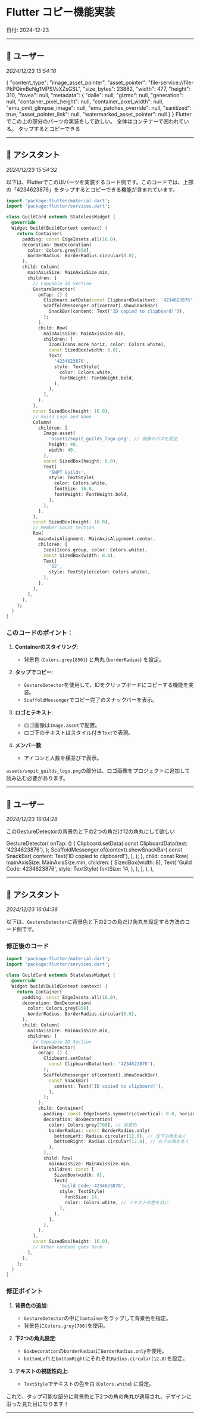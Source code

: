 # Flutter コピー機能実装

日付: 2024-12-23

---

## 👤 ユーザー
*2024/12/23 15:54:16*

{
  "content_type": "image_asset_pointer",
  "asset_pointer": "file-service://file-PkPQimBeNg1MPSVsXZsGSL",
  "size_bytes": 23882,
  "width": 477,
  "height": 310,
  "fovea": null,
  "metadata": {
    "dalle": null,
    "gizmo": null,
    "generation": null,
    "container_pixel_height": null,
    "container_pixel_width": null,
    "emu_omit_glimpse_image": null,
    "emu_patches_override": null,
    "sanitized": true,
    "asset_pointer_link": null,
    "watermarked_asset_pointer": null
  }
}
Flutterでこの上の部分のパーツの実装をして欲しい。
全体はコンテナーで囲われている。
タップするとコピーできる

---

## 🤖 アシスタント
*2024/12/23 15:54:32*

以下は、FlutterでこのUIパーツを実装するコード例です。このコードでは、上部の「4234623876」をタップするとコピーできる機能が含まれています。

```dart
import 'package:flutter/material.dart';
import 'package:flutter/services.dart';

class GuildCard extends StatelessWidget {
  @override
  Widget build(BuildContext context) {
    return Container(
      padding: const EdgeInsets.all(16.0),
      decoration: BoxDecoration(
        color: Colors.grey[850],
        borderRadius: BorderRadius.circular(8.0),
      ),
      child: Column(
        mainAxisSize: MainAxisSize.min,
        children: [
          // Copyable ID Section
          GestureDetector(
            onTap: () {
              Clipboard.setData(const ClipboardData(text: '4234623876'));
              ScaffoldMessenger.of(context).showSnackBar(
                SnackBar(content: Text('ID copied to clipboard!')),
              );
            },
            child: Row(
              mainAxisSize: MainAxisSize.min,
              children: [
                Icon(Icons.more_horiz, color: Colors.white),
                const SizedBox(width: 8.0),
                Text(
                  '4234623876',
                  style: TextStyle(
                    color: Colors.white,
                    fontWeight: FontWeight.bold,
                  ),
                ),
              ],
            ),
          ),
          const SizedBox(height: 16.0),
          // Guild Logo and Name
          Column(
            children: [
              Image.asset(
                'assets/snpit_guilds_logo.png', // 画像のパスを設定
                height: 40,
                width: 40,
              ),
              const SizedBox(height: 8.0),
              Text(
                'SNPT Guilds',
                style: TextStyle(
                  color: Colors.white,
                  fontSize: 16.0,
                  fontWeight: FontWeight.bold,
                ),
              ),
            ],
          ),
          const SizedBox(height: 16.0),
          // Member Count Section
          Row(
            mainAxisAlignment: MainAxisAlignment.center,
            children: [
              Icon(Icons.group, color: Colors.white),
              const SizedBox(width: 8.0),
              Text(
                '12',
                style: TextStyle(color: Colors.white),
              ),
            ],
          ),
        ],
      ),
    );
  }
}
```

### このコードのポイント：
1. **Containerのスタイリング**:
   - 背景色 (`Colors.grey[850]`) と角丸 (`borderRadius`) を設定。
   
2. **タップでコピー**:
   - `GestureDetector`を使用して、IDをクリップボードにコピーする機能を実装。
   - `ScaffoldMessenger`でコピー完了のスナックバーを表示。

3. **ロゴとテキスト**:
   - ロゴ画像は`Image.asset`で配置。
   - ロゴ下のテキストはスタイル付き`Text`で表現。

4. **メンバー数**:
   - アイコンと人数を横並びで表示。

`assets/snpit_guilds_logo.png`の部分は、ロゴ画像をプロジェクトに追加して読み込む必要があります。

---

## 👤 ユーザー
*2024/12/23 16:04:28*

このGestureDetectorの背景色と下の2つの角だけ12の角丸にして欲しい

GestureDetector(
                    onTap: () {
                      Clipboard.setData(
                        const ClipboardData(text: '4234623876'),
                      );
                      ScaffoldMessenger.of(context).showSnackBar(
                        const SnackBar(
                          content: Text('ID copied to clipboard!'),
                        ),
                      );
                    },
                    child: const Row(
                      mainAxisSize: MainAxisSize.min,
                      children: [
                        SizedBox(width: 8),
                        Text(
                          'Guild Code: 4234623876',
                          style: TextStyle(
                            fontSize: 14,
                          ),
                        ),
                      ],
                    ),
                  ),

---

## 🤖 アシスタント
*2024/12/23 16:04:38*

以下は、`GestureDetector`に背景色と下の2つの角だけ角丸を設定する方法のコード例です。

### 修正後のコード
```dart
import 'package:flutter/material.dart';
import 'package:flutter/services.dart';

class GuildCard extends StatelessWidget {
  @override
  Widget build(BuildContext context) {
    return Container(
      padding: const EdgeInsets.all(16.0),
      decoration: BoxDecoration(
        color: Colors.grey[850],
        borderRadius: BorderRadius.circular(8.0),
      ),
      child: Column(
        mainAxisSize: MainAxisSize.min,
        children: [
          // Copyable ID Section
          GestureDetector(
            onTap: () {
              Clipboard.setData(
                const ClipboardData(text: '4234623876'),
              );
              ScaffoldMessenger.of(context).showSnackBar(
                const SnackBar(
                  content: Text('ID copied to clipboard!'),
                ),
              );
            },
            child: Container(
              padding: const EdgeInsets.symmetric(vertical: 8.0, horizontal: 12.0),
              decoration: BoxDecoration(
                color: Colors.grey[700], // 背景色
                borderRadius: const BorderRadius.only(
                  bottomLeft: Radius.circular(12.0), // 左下の角を丸く
                  bottomRight: Radius.circular(12.0), // 右下の角を丸く
                ),
              ),
              child: Row(
                mainAxisSize: MainAxisSize.min,
                children: const [
                  SizedBox(width: 8),
                  Text(
                    'Guild Code: 4234623876',
                    style: TextStyle(
                      fontSize: 14,
                      color: Colors.white, // テキストの色を白に
                    ),
                  ),
                ],
              ),
            ),
          ),
          const SizedBox(height: 16.0),
          // Other content goes here
        ],
      ),
    );
  }
}
```

### 修正ポイント
1. **背景色の追加**:
   - `GestureDetector`の中に`Container`をラップして背景色を指定。
   - 背景色に`Colors.grey[700]`を使用。

2. **下2つの角丸設定**:
   - `BoxDecoration`の`borderRadius`に`BorderRadius.only`を使用。
   - `bottomLeft`と`bottomRight`にそれぞれ`Radius.circular(12.0)`を設定。

3. **テキストの視認性向上**:
   - `TextStyle`でテキストの色を白 (`Colors.white`) に設定。

これで、タップ可能な部分に背景色と下2つの角の角丸が適用され、デザインに沿った見た目になります！

---
